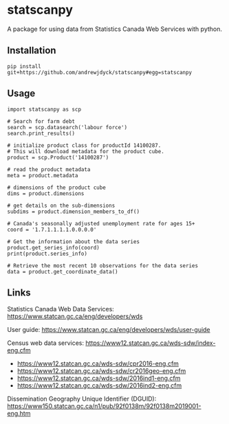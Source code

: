 # statscanpy

A package for using data from Statistics Canada Web Services with python.

## Installation

```{python}
pip install git+https://github.com/andrewjdyck/statscanpy#egg=statscanpy
```

## Usage

```{python}
import statscanpy as scp

# Search for farm debt
search = scp.datasearch('labour force')
search.print_results()

# initialize product class for productId 14100287.
# This will download metadata for the product cube.
product = scp.Product('14100287')

# read the product metadata
meta = product.metadata

# dimensions of the product cube
dims = product.dimensions

# get details on the sub-dimensions
subdims = product.dimension_members_to_df()

# Canada's seasonally adjusted unemployment rate for ages 15+
coord = '1.7.1.1.1.1.0.0.0.0'

# Get the information about the data series
product.get_series_info(coord)
print(product.series_info)

# Retrieve the most recent 10 observations for the data series
data = product.get_coordinate_data()
```


## Links

Statistics Canada Web Data Services: https://www.statcan.gc.ca/eng/developers/wds

User guide: https://www.statcan.gc.ca/eng/developers/wds/user-guide

Census web data services: https://www12.statcan.gc.ca/wds-sdw/index-eng.cfm

- https://www12.statcan.gc.ca/wds-sdw/cpr2016-eng.cfm
- https://www12.statcan.gc.ca/wds-sdw/cr2016geo-eng.cfm
- https://www12.statcan.gc.ca/wds-sdw/2016ind1-eng.cfm
- https://www12.statcan.gc.ca/wds-sdw/2016ind2-eng.cfm

Dissemination Geography Unique Identifier (DGUID): https://www150.statcan.gc.ca/n1/pub/92f0138m/92f0138m2019001-eng.htm
